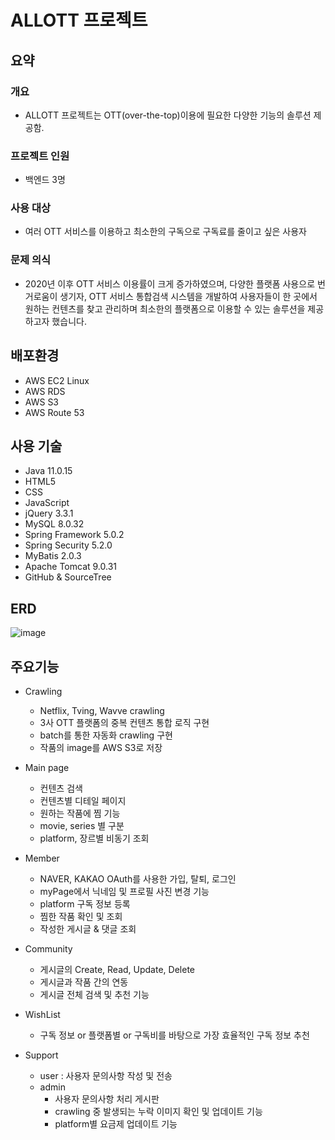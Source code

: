 # ALLOTT 프로젝트

## 요약

### 개요
* ALLOTT 프로젝트는 OTT(over-the-top)이용에 필요한 다양한 기능의 솔루션 제공함.
### 프로젝트 인원
* 백엔드 3명
### 사용 대상
* 여러 OTT 서비스를 이용하고 최소한의 구독으로 구독료를 줄이고 싶은 사용자
### 문제 의식
* 2020년 이후 OTT 서비스 이용률이 크게 증가하였으며, 다양한 플랫폼 사용으로 번거로움이 생기자, OTT 서비스 통합검색 시스템을 개발하여 사용자들이 한 곳에서 원하는 컨텐츠를 찾고 관리하며 최소한의 플랫폼으로 이용할 수 있는 솔루션을 제공하고자 했습니다.


## 배포환경
* AWS EC2 Linux
* AWS RDS
* AWS S3
* AWS Route 53

## 사용 기술
* Java 11.0.15
* HTML5
* CSS
* JavaScript
* jQuery 3.3.1
* MySQL 8.0.32
* Spring Framework 5.0.2
* Spring Security 5.2.0
* MyBatis 2.0.3
* Apache Tomcat 9.0.31
* GitHub & SourceTree

## ERD
![image](https://github.com/dwkim91/ALLTT/assets/96005857/00cafdc2-4618-42b5-8f56-29a4972d3807)

## 주요기능
* Crawling 
  - Netflix, Tving, Wavve crawling
  - 3사 OTT 플랫폼의 중복 컨텐츠 통합 로직 구현 
  - batch를 통한 자동화 crawling 구현 
  - 작품의 image를 AWS S3로 저장

* Main page 
  - 컨텐츠 검색 
  - 컨텐츠별 디테일 페이지 
  - 원하는 작품에 찜 기능 
  - movie, series 별 구분 
  - platform, 장르별 비동기 조회

* Member 
  - NAVER, KAKAO OAuth를 사용한 가입, 탈퇴, 로그인 
  - myPage에서 닉네임 및 프로필 사진 변경 기능 
  - platform 구독 정보 등록 
  - 찜한 작품 확인 및 조회 
  - 작성한 게시글 & 댓글 조회

* Community 
  - 게시글의 Create, Read, Update, Delete 
  - 게시글과 작품 간의 연동 
  - 게시글 전체 검색 및 추천 기능

* WishList 
  - 구독 정보 or 플랫폼별 or 구독비를 바탕으로 가장 효율적인 구독 정보 추천

* Support 
  - user : 사용자 문의사항 작성 및 전송 
  - admin
    + 사용자 문의사항 처리 게시판
    + crawling 중 발생되는 누락 이미지 확인 및 업데이트 기능
    + platform별 요금제 업데이트 기능





